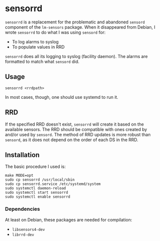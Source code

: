 # sensorrd

`sensorrd` is a replacement for the problematic and abandoned `sensord`
component of the `lm-sensors` package.
When it disappeared from Debian, I wrote `sensorrd` to do what I was
using `sensord` for:

- To log alarms to syslog
- To populate values in RRD

`sensorrd` does all its logging to syslog (facility daemon).
The alarms are formatted to match what `sensord` did.

## Usage
```
sensorrd <rrdpath>
```

In most cases, though, one should use systemd to run it.

## RRD

If the specified RRD doesn't exist, `sensorrd` will create it
based on the available sensors.
The RRD should be compatible with ones created by and/or used by
`sensord`.
The method of RRD updates is more robust than `sensord`,
as it does not depend on the order of each DS in the RRD.

## Installation

The basic procedure I used is:
```
make MODE=opt
sudo cp sensorrd /usr/local/sbin
sudo cp sensorrd.service /etc/systemd/system
sudo systemctl daemon-reload
sudo systemctl start sensorrd
sudo systemctl enable sensorrd
```

### Dependencies

At least on Debian, these packages are needed for compilation:

- `libsensors4-dev`
- `librrd-dev`
